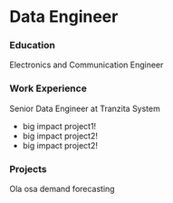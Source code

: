 # Data Engineer

### Education
Electronics and Communication Engineer
### Work Experience
Senior Data Engineer at Tranzita System
- big impact project1!
- big impact project2!
- big impact project2!

### Projects
Ola
osa
demand forecasting

